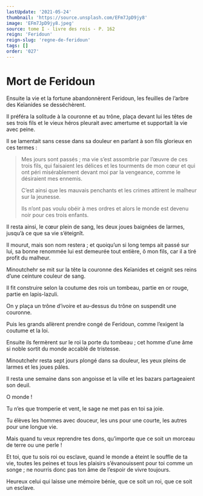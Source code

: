 ```yaml
---
lastUpdate: '2021-05-24'
thumbnail: 'https://source.unsplash.com/EFm7JpD9jy8'
image: 'EFm7JpD9jy8.jpeg'
source: tome I - livre des rois - P. 162
reign: 'Feridoun'
reign-slug: 'regne-de-feridoun'
tags: []
order: '027'
---
```


# Mort de Feridoun

Ensuite la vie et la fortune abandonnèrent Feridoun, les feuilles de l’arbre des Keïanides se desséchèrent.

Il préféra la solitude à la couronne et au trône, plaça devant lui les têtes de ses trois fils et le vieux héros pleurait avec amertume et supportait la vie avec peine.

Il se lamentait sans cesse dans sa douleur en parlant à son fils glorieux en ces termes :

> Mes jours sont passés ; ma vie s’est assombrie par l’œuvre de ces trois fils, qui faisaient les délices et les tourments de mon cœur et qui ont péri misérablement devant moi par la vengeance, comme le désiraient mes ennemis.
>
> C’est ainsi que les mauvais penchants et les crimes attirent le malheur sur la jeunesse.
>
> Ils n’ont pas voulu obéir à mes ordres et alors le monde est devenu noir pour ces trois enfants.

Il resta ainsi, le cœur plein de sang, les deux joues baignées de larmes, jusqu’à ce que sa vie s’éteignît.

Il mourut, mais son nom restera ; et quoiqu’un si long temps ait passé sur lui, sa bonne renommée lui est demeurée tout entière, ô mon fils, car il a tiré profit du malheur.

Minoutchehr se mit sur la tête la couronne des Keïanides et ceignit ses reins d’une ceinture couleur de sang.

Il fit construire selon la coutume des rois un tombeau, partie en or rouge, partie en lapis-lazuli.

On y plaça un trône d’ivoire et au-dessus du trône on suspendit une couronne.

Puis les grands allèrent prendre congé de Feridoun, comme l’exigent la coutume et la loi.

Ensuite ils fermèrent sur le roi la porte du tombeau ; cet homme d’une âme si noble sortit du monde accablé de tristesse.

Minoutchehr resta sept jours plongé dans sa douleur, les yeux pleins de larmes et les joues pâles.

Il resta une semaine dans son angoisse et la ville et les bazars partageaient son deuil.

O monde !

Tu n’es que tromperie et vent, le sage ne met pas en toi sa joie.

Tu élèves les hommes avec douceur, les uns pour une courte, les autres pour une longue vie.

Mais quand tu veux reprendre tes dons, qu’importe que ce soit un morceau de terre ou une perle !

Et toi, que tu sois roi ou esclave, quand le monde a éteint le souffle de ta vie, toutes les peines et tous les plaisirs s’évanouissent pour toi comme un songe ; ne nourris donc pas ton âme de l’espoir de vivre toujours.

Heureux celui qui laisse une mémoire bénie, que ce soit un roi, que ce soit un esclave.
